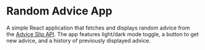 # Random Advice App

A simple React application that fetches and displays random advice from the [Advice Slip API](https://api.adviceslip.com/advice). The app features light/dark mode toggle, a button to get new advice, and a history of previously displayed advice.


